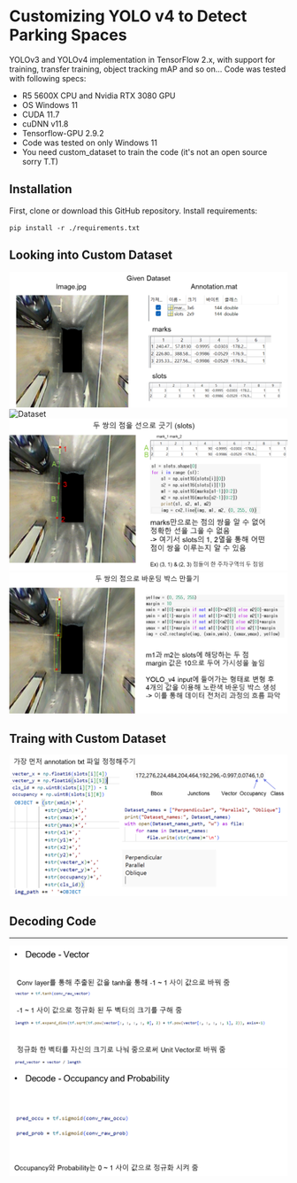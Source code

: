 # Customizing YOLO v4 to Detect Parking Spaces

YOLOv3 and YOLOv4 implementation in TensorFlow 2.x, with support for training, transfer training, object tracking mAP and so on...
Code was tested with following specs:
- R5 5600X CPU and Nvidia RTX 3080 GPU
- OS Windows 11
- CUDA 11.7
- cuDNN v11.8
- Tensorflow-GPU 2.9.2
- Code was tested on only Windows 11
- You need custom_dataset to train the code (it's not an open source sorry T.T)

## Installation
First, clone or download this GitHub repository.
Install requirements:
```
pip install -r ./requirements.txt
```

## Looking into Custom Dataset
![Dataset](IMAGES/Dataset0.png)  
![Dataset](IMAGES/Dataset1.png)  
![Dataset](IMAGES/Dataset2.png)  
![Dataset](IMAGES/Dataset3.png)  

## Traing with Custom Dataset
![Train](IMAGES/Train0.png)  

## Decoding Code
-------------------------------------------------------------------------------
![Train](IMAGES/Train1.png)  
![Train](IMAGES/Train1_1.png)  

